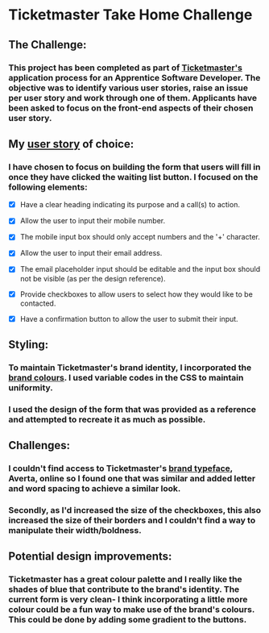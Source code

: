 # Ticketmaster Take Home Challenge
## The Challenge:
### This project has been completed as part of [Ticketmaster's](https://www.ticketmaster.co.uk/) application process for an Apprentice Software Developer. The objective was to identify various user stories, raise an issue per user story and work through one of them. Applicants have been asked to focus on the front-end aspects of their chosen user story.


## My [user story](https://github.com/AsmahanM/Ticketmaster-Challenge/issues/4) of choice:
### I have chosen to focus on building the form that users will fill in once they have clicked the waiting list button. I focused on the following elements:
- [x] Have a clear heading indicating its purpose and a call(s) to action.
- [x] Allow the user to input their mobile number.
- [x] The mobile input box should only accept numbers and the '+' character. 
- [x] Allow the user to input their email address. 
- [x] The email placeholder input should be editable and the input box should not be visible (as per the design reference).
- [x] Provide checkboxes to allow users to select how they would like to be contacted.
- [x] Have a confirmation button to allow the user to submit their input.


## Styling:
### To maintain Ticketmaster's brand identity, I incorporated the [brand colours](https://design.ticketmaster.com/brand/color/). I used variable codes in the CSS to maintain uniformity.
### I used the design of the form that was provided as a reference and attempted to recreate it as much as possible. 


## Challenges:
### I couldn't find access to Ticketmaster's [brand typeface](https://design.ticketmaster.com/brand/typography/), Averta, online so I found one that was similar and added letter and word spacing to achieve a similar look. 
### Secondly, as I'd increased the size of the checkboxes, this also increased the size of their borders and I couldn't find a way to manipulate their width/boldness.


## Potential design improvements:
### Ticketmaster has a great colour palette and I really like the shades of blue that contribute to the brand's identity. The current form is very clean- I think incorporating a little more colour could be a fun way to make use of the brand's colours. This could be done by adding some gradient to the buttons. 
